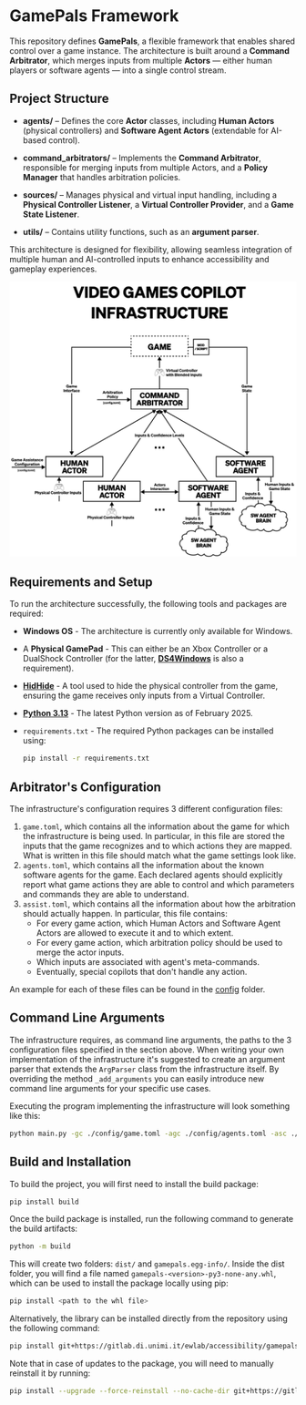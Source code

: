 # GamePals Framework

This repository defines **GamePals**, a flexible framework that enables shared control over a game instance.
The architecture is built around a **Command Arbitrator**, which merges inputs from multiple **Actors** — either human
players or software agents — into a single control stream.

## Project Structure

- **agents/** – Defines the core **Actor** classes, including **Human Actors** (physical controllers) and **Software Agent Actors** (extendable for AI-based control).

- **command_arbitrators/** – Implements the **Command Arbitrator**, responsible for merging inputs from multiple Actors, and a **Policy Manager** that handles arbitration policies.

- **sources/** – Manages physical and virtual input handling, including a **Physical Controller Listener**, a **Virtual Controller Provider**, and a **Game State Listener**.

- **utils/** – Contains utility functions, such as an **argument parser**.

This architecture is designed for flexibility, allowing seamless integration of multiple human and AI-controlled inputs
to enhance accessibility and gameplay experiences.

![Framework architecture](assets/architecture.png)

## Requirements and Setup

To run the architecture successfully, the following tools and packages are required:

- **Windows OS** - The architecture is currently only available for Windows.

- A **Physical GamePad** - This can either be an Xbox Controller or a DualShock Controller (for the latter, [**DS4Windows**](https://ds4-windows.com/) is also a requirement).

- [**HidHide**](https://ds4-windows.com/download/hidhide/) - A tool used to hide the physical controller from the game, ensuring the game receives only inputs from a Virtual Controller.

- [**Python 3.13**](https://www.python.org/downloads/release/python-3130/) - The latest Python version as of February 2025.

- `requirements.txt` - The required Python packages can be installed using:
    ```bash
    pip install -r requirements.txt
    ```

## Arbitrator's Configuration

The infrastructure's configuration requires 3 different configuration files:

1. `game.toml`, which contains all the information about the game for which the infrastructure is being used.
   In particular, in this file are stored the inputs that the game recognizes and to which actions they are mapped. What is written in this file should match what the game settings look like.
2. `agents.toml`, which contains all the information about the known software agents for the game. Each declared agents should explicitly report what game actions they are able to control and which parameters and commands they are able to understand.
3. `assist.toml`, which contains all the information about how the arbitration should actually happen. In particular, this file contains:
    - For every game action, which Human Actors and Software Agent Actors are allowed to execute it and to which extent.
    - For every game action, which arbitration policy should be used to merge the actor inputs.
    - Which inputs are associated with agent's meta-commands.
    - Eventually, special copilots that don't handle any action.

An example for each of these files can be found in the [config](config.example) folder.

## Command Line Arguments

The infrastructure requires, as command line arguments, the paths to the 3 configuration files specified in the section above.
When writing your own implementation of the infrastructure it's suggested to create an argument parser that extends the `ArgParser` class from the infrastructure itself.
By overriding the method `_add_arguments` you can easily introduce new command line arguments for your specific use cases.

Executing the program implementing the infrastructure will look something like this:

```bash
python main.py -gc ./config/game.toml -agc ./config/agents.toml -asc ./config/assistance.toml # your args here...
```

## Build and Installation

To build the project, you will first need to install the build package:

```bash
pip install build
```

Once the build package is installed, run the following command to generate the build artifacts:

```bash
python -m build
```

This will create two folders: `dist/` and `gamepals.egg-info/`. Inside the dist folder, you will find a file named `gamepals-<version>-py3-none-any.whl`, which can be used to install the package locally using pip:

```bash
pip install <path to the whl file>
```

Alternatively, the library can be installed directly from the repository using the following command:

```bash
pip install git+https://gitlab.di.unimi.it/ewlab/accessibility/gamepals/gamepals-framework.git
```

Note that in case of updates to the package, you will need to manually reinstall it by running:

```bash
pip install --upgrade --force-reinstall --no-cache-dir git+https://gitlab.di.unimi.it/ewlab/accessibility/gamepals/gamepals-framework.git
```
